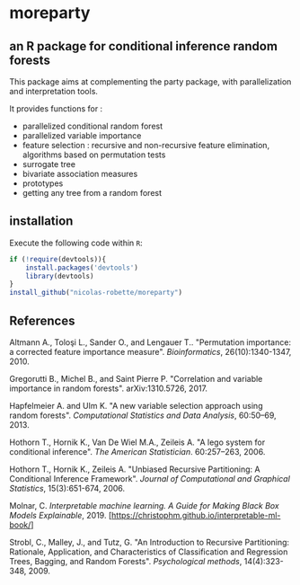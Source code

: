 # moreparty

## an R package for conditional inference random forests

This package aims at complementing the party package, with parallelization and interpretation tools.

It provides functions for :

* parallelized conditional random forest
* parallelized variable importance
* feature selection : recursive and non-recursive feature elimination, algorithms based on permutation tests
* surrogate tree
* bivariate association measures
* prototypes
* getting any tree from a random forest


## installation

Execute the following code within `R`:

```r
if (!require(devtools)){
	install.packages('devtools')
	library(devtools)
}
install_github("nicolas-robette/moreparty")
```


## References

Altmann A., Toloşi L., Sander O., and Lengauer T.. "Permutation importance: a corrected feature importance measure". *Bioinformatics*, 26(10):1340-1347, 2010.

Gregorutti B., Michel B., and Saint Pierre P. "Correlation and variable importance in random forests". arXiv:1310.5726, 2017.

Hapfelmeier A. and Ulm K. "A new variable selection approach using random forests". *Computational Statistics and Data Analysis*, 60:50–69, 2013.

Hothorn T., Hornik K., Van De Wiel M.A., Zeileis A. "A lego system for conditional inference". *The American Statistician*. 60:257–263, 2006.

Hothorn T., Hornik K., Zeileis A. "Unbiased Recursive Partitioning: A Conditional Inference Framework". *Journal of Computational and Graphical Statistics*, 15(3):651-674, 2006.

Molnar, C. *Interpretable machine learning. A Guide for Making Black Box Models Explainable*, 2019.
[https://christophm.github.io/interpretable-ml-book/]

Strobl, C., Malley, J., and Tutz, G. "An Introduction to Recursive Partitioning: Rationale, Application, and Characteristics of Classification and Regression Trees, Bagging, and Random Forests". *Psychological methods*, 14(4):323-348, 2009.

